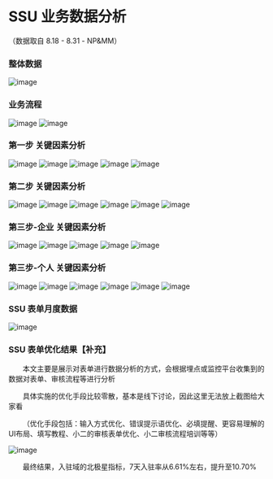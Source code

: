 # SSU 业务数据分析

（数据取自 8.18 - 8.31 - NP&MM）

### 整体数据

![image](https://img.alicdn.com/imgextra/i3/O1CN01kdKW761KLpeAn4PDX_!!6000000001148-0-tps-2970-590.jpg)

### 业务流程

![image](https://img.alicdn.com/imgextra/i1/O1CN01Ctawhi1dmphGWN887_!!6000000003779-0-tps-2674-504.jpg)
![image](https://img.alicdn.com/imgextra/i3/O1CN01oELcaI1wU28edSKVI_!!6000000006310-0-tps-2602-1408.jpg)

### 第一步 关键因素分析

![image](https://img.alicdn.com/imgextra/i3/O1CN01XkWzmz1Ros4NFyc2X_!!6000000002159-0-tps-3274-1976.jpg)
![image](https://img.alicdn.com/imgextra/i3/O1CN01v4tZOh1MfBcFYlXTD_!!6000000001461-0-tps-2962-1858.jpg)
![image](https://img.alicdn.com/imgextra/i4/O1CN01In9zwx1qtmiHIWwWf_!!6000000005554-0-tps-2992-1874.jpg)
![image](https://img.alicdn.com/imgextra/i1/O1CN01IbrMBS1ghk8rjXcEV_!!6000000004174-0-tps-1500-502.jpg)
![image](https://img.alicdn.com/imgextra/i3/O1CN01x2I4ha1MJf079IAa3_!!6000000001414-0-tps-2976-1114.jpg)

### 第二步 关键因素分析

![image](https://img.alicdn.com/imgextra/i4/O1CN01DoBQVT1MAxTV3cBDd_!!6000000001395-0-tps-3240-1976.jpg)
![image](https://img.alicdn.com/imgextra/i1/O1CN013kFecg1nZE5X7qUp8_!!6000000005103-0-tps-2994-1752.jpg)
![image](https://img.alicdn.com/imgextra/i4/O1CN01yT2UjG1jQkI5k7H9g_!!6000000004543-0-tps-1500-409.jpg)
![image](https://img.alicdn.com/imgextra/i4/O1CN01hpY9kD1UvgoS8Ixot_!!6000000002580-0-tps-3292-1786.jpg)
![image](https://img.alicdn.com/imgextra/i3/O1CN01bVoDk61sG3abbO5pD_!!6000000005738-0-tps-3300-1810.jpg)
![image](https://img.alicdn.com/imgextra/i2/O1CN01aYcppI1T0bpuTpwSu_!!6000000002320-0-tps-3286-1030.jpg)

### 第三步-企业 关键因素分析

![image](https://img.alicdn.com/imgextra/i3/O1CN01jd2U8R1SRnjaguCu3_!!6000000002244-0-tps-1708-1978.jpg)
![image](https://img.alicdn.com/imgextra/i4/O1CN01ndpLkZ27aPQU5ijNJ_!!6000000007813-0-tps-3040-1782.jpg)
![image](https://img.alicdn.com/imgextra/i1/O1CN01YVZqLY1hyWGVknLcJ_!!6000000004346-0-tps-1500-317.jpg)
![image](https://img.alicdn.com/imgextra/i2/O1CN01HzPFtT1k3fxKBjTTV_!!6000000004628-0-tps-1500-865.jpg)
![image](https://img.alicdn.com/imgextra/i2/O1CN01Ra6N62270gX5kXViQ_!!6000000007735-0-tps-1500-432.jpg)

### 第三步-个人 关键因素分析

![image](https://img.alicdn.com/imgextra/i4/O1CN01WjW8y81Oh8XDbG62p_!!6000000001736-0-tps-1288-1584.jpg)
![image](https://img.alicdn.com/imgextra/i3/O1CN01uuCIGu1wqTXqtuQfT_!!6000000006359-0-tps-1500-889.jpg)
![image](https://img.alicdn.com/imgextra/i2/O1CN0102wRcr1ejSOMYtqjD_!!6000000003907-0-tps-1500-311.jpg)
![image](https://img.alicdn.com/imgextra/i3/O1CN01pNFTX91CTbRMweN6B_!!6000000000082-0-tps-1500-762.jpg)
![image](https://img.alicdn.com/imgextra/i4/O1CN01bbLsWw1mzVC7aOO4z_!!6000000005025-0-tps-1500-859.jpg)
![image](https://img.alicdn.com/imgextra/i1/O1CN01n7NKTf24qwsibV1uw_!!6000000007443-0-tps-1500-479.jpg)

### SSU 表单月度数据

![image](https://img.alicdn.com/imgextra/i1/O1CN0185u7sa1agvk6L4TrR_!!6000000003360-0-tps-2556-1142.jpg)

### SSU 表单优化结果【补充】

&emsp;&emsp;本文主要是展示对表单进行数据分析的方式，会根据埋点或监控平台收集到的数据对表单、审核流程等进行分析

&emsp;&emsp;具体实施的优化手段比较零散，基本是线下讨论，因此这里无法放上截图给大家看

&emsp;&emsp;（优化手段包括：输入方式优化、错误提示语优化、必填提醒、更容易理解的UI布局、填写教程、小二的审核表单优化、小二审核流程培训等等）

![image](https://img.alicdn.com/imgextra/i4/O1CN01sBO6S91j7y3GYbQ2G_!!6000000004502-0-tps-1417-488.jpg)

&emsp;&emsp;最终结果，入驻域的北极星指标，7天入驻率从6.61%左右，提升至10.70%
